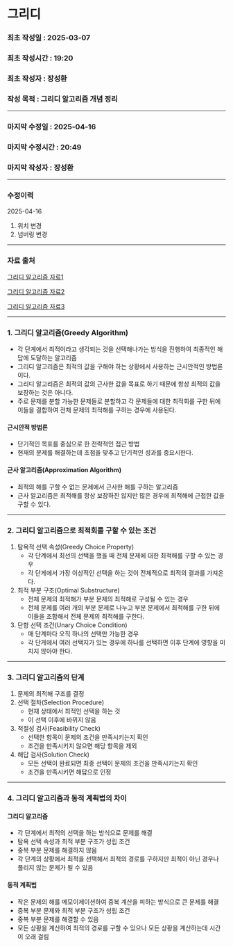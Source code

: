 # 그리디

### 최초 작성일 : 2025-03-07
### 최초 작성시간 : 19:20
### 최초 작성자 : 장성환
### 작성 목적 : 그리디 알고리즘 개념 정리

---

### 마지막 수정일 : 2025-04-16
### 마지막 수정시간 : 20:49
### 마지막 작성자 : 장성환

---

### 수정이력

2025-04-16
1. 위치 변경
2. 넘버링 변경

---

### 자료 출처

[그리디 알고리즘 자료1](https://pixx.tistory.com/167)

[그리디 알고리즘 자료2](https://adjh54.tistory.com/212)

[그리디 알고리즘 자료3](https://search.shopping.naver.com/book/catalog/32476025996?query=%EC%89%BD%EA%B2%8C%20%EB%B0%B0%EC%9A%B0%EB%8A%94%20%EC%95%8C%EA%B3%A0%EB%A6%AC%EC%A6%98&NaPm=ct%3Dm7yms2sw%7Cci%3Da50cc46b56986f42447885552ce0888fa8bffe8e%7Ctr%3Dboksl%7Csn%3D95694%7Chk%3Daecebc34151748f696d8b9d81e7f5108809539a4)

---

### 1. 그리디 알고리즘(Greedy Algorithm)

* 각 단계에서 최적이라고 생각되는 것을 선택해나가는 방식을 진행하여 최종적인 해답에 도달하는 알고리즘
* 그리디 알고리즘은 최적의 값을 구해야 하는 상황에서 사용하는 근시안적인 방법론이다.
* 그리디 알고리즘은 최적의 값의 근사한 값을 목표로 하기 때문에 항상 최적의 값을 보장하는 것은 아니다.
* 주로 문제를 분할 가능한 문제들로 분할하고 각 문제들에 대한 최적회를 구한 뒤에 이들을 결합하여 전체 문제의 최적해를 구하는 경우에 사용된다.

#### 근시안적 방법론

* 단기적인 목표를 중심으로 한 전략적인 접근 방법
* 현재의 문제를 해결하는데 초점을 맞추고 단기적인 성과를 중요시한다.

#### 근사 알고리즘(Approximation Algorithm)

* 최적의 해를 구할 수 없는 문제에서 근사한 해를 구하는 알고리즘
* 근사 알고리즘은 최적해를 항상 보장하진 않지만 많은 경우에 최적해에 근접한 값을 구할 수 있다.

---

### 2. 그리디 알고리즘으로 최적회를 구할 수 있는 조건

1. 탐욕적 선택 속성(Greedy Choice Property)
   * 각 단계에서 최선의 선택을 했을 때 전체 문제에 대한 최적해를 구할 수 있는 경우
   * 각 단게에서 가장 이상적인 선택을 하는 것이 전체적으로 최적의 결과를 가져온다.
2. 최적 부분 구조(Optimal Substructure)
   * 전체 문제의 최적해가 부분 문제의 최적해로 구성될 수 있는 경우
   * 전체 문제를 여러 개의 부분 문제로 나누고 부분 문제에서 최적해를 구한 뒤에 이들을 조합해서 전체 문제의 최적해를 구한다.
3. 단항 선택 조건(Unary Choice Condition)
   * 매 단계마다 오직 하나의 선택만 가능한 경우
   * 각 단게에서 여러 선택지가 있는 경우에 하나를 선택하면 이후 단계에 영향을 미치지 않아야 한다.

---

### 3. 그리디 알고리즘의 단계

1. 문제의 최적해 구조를 결정
2. 선택 절차(Selection Procedure)
   * 현재 상태에서 최적인 선택을 하는 것
   * 이 선택 이후에 바뀌지 않음
3. 적절성 검사(Feasibility Check)
   * 선택한 항목이 문제의 조건을 만족시키는지 확인
   * 조건을 만족시키지 않으면 해당 항목을 제외
4. 해답 검사(Solution Check)
   * 모든 선택이 완료되면 최종 선택이 문제의 조건을 만족시키는지 확인
   * 조건을 만족시키면 해답으로 인정

---

### 4. 그리디 알고리즘과 동적 계획법의 차이

#### 그리디 알고리즘

* 각 단계에서 최적의 선택을 하는 방식으로 문제를 해결
* 탐욕 선택 속성과 최적 부분 구조가 성립 조건
* 중복 부분 문제를 해결하지 않음
* 각 단계의 상황에서 최적을 선택해서 최적의 경로를 구하지만 최적이 아닌 경우나 풀리지 않는 문제가 될 수 있음


#### 동적 계획법

* 작은 문제의 해를 메모이제이션하여 중복 계산을 피하는 방식으로 큰 문제를 해결
* 중복 부분 문제와 최적 부분 구조가 성립 조건
* 중복 부분 문제를 해결할 수 있음
* 모든 상황을 계산하여 최적의 경로를 구할 수 있으나 모든 상황을 계산하는데 시간이 오래 걸림


